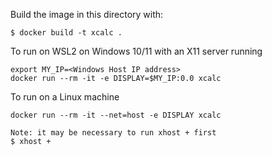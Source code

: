 Build the image in this directory with:

```
$ docker build -t xcalc .
```

To run on WSL2 on Windows 10/11 with an X11 server running
```
export MY_IP=<Windows Host IP address>
docker run --rm -it -e DISPLAY=$MY_IP:0.0 xcalc
```

To run on a Linux machine
```
docker run --rm -it --net=host -e DISPLAY xcalc

Note: it may be necessary to run xhost + first
$ xhost +
```
